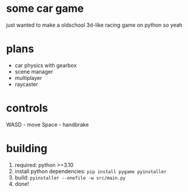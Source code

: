 # some car game
just wanted to make a oldschool 3d-like racing game on python so yeah

# plans
* car physics with gearbox
* scene manager
* multiplayer
* raycaster

# controls
WASD - move
Space - handbrake

# building
1. required: python >=3.10
2. install python dependencies: ```pip install pygame pyinstaller```
3. build: ```pyinstaller --onefile -w src/main.py```
4. done!
